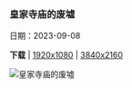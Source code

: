 ### 皇家寺庙的废墟

日期：2023-09-08

**下载**  |  [1920x1080](https://cn.bing.com/th?id=OHR.AyutthayaTemple_ZH-CN5996587937_1920x1080.jpg)  |  [3840x2160](https://cn.bing.com/th?id=OHR.AyutthayaTemple_ZH-CN5996587937_UHD.jpg)

![皇家寺庙的废墟](https://cn.bing.com/th?id=OHR.AyutthayaTemple_ZH-CN5996587937_1920x1080.jpg "大城府历史公园的柴瓦塔那兰寺，泰国 (© Weerasak Saeku/Getty Images)")


